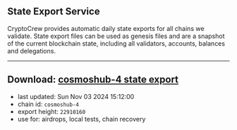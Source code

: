 ## State Export Service
CryptoCrew provides automatic daily state exports for all chains we validate. State export files can be used as genesis files and are a snapshot of the current blockchain state, including all validators, accounts, balances and delegations.

---
**Download: [cosmoshub-4 state export](https://dl-eu2.ccvalidators.com/SERVICE/cosmoshub/cosmoshub-4_export_22910160.json)**
---

- last updated: Sun Nov 03 2024 15:12:00
- chain id: `cosmoshub-4`
- export height: `22910160`
- use for: airdrops, local tests, chain recovery
